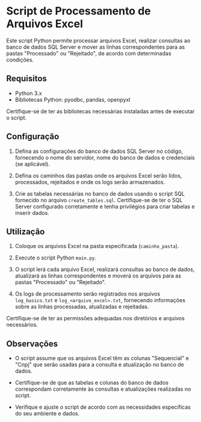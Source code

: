 # Script de Processamento de Arquivos Excel

Este script Python permite processar arquivos Excel, realizar consultas ao banco de dados SQL Server e mover as linhas correspondentes para as pastas "Processado" ou "Rejeitado", de acordo com determinadas condições.

## Requisitos

- Python 3.x
- Bibliotecas Python: pyodbc, pandas, openpyxl

Certifique-se de ter as bibliotecas necessárias instaladas antes de executar o script.

## Configuração

1. Defina as configurações do banco de dados SQL Server no código, fornecendo o nome do servidor, nome do banco de dados e credenciais (se aplicável).

2. Defina os caminhos das pastas onde os arquivos Excel serão lidos, processados, rejeitados e onde os logs serão armazenados.

3. Crie as tabelas necessárias no banco de dados usando o script SQL fornecido no arquivo `create_tables.sql`. Certifique-se de ter o SQL Server configurado corretamente e tenha privilégios para criar tabelas e inserir dados.

## Utilização

1. Coloque os arquivos Excel na pasta especificada (`caminho_pasta`).

2. Execute o script Python `main.py`.

3. O script lerá cada arquivo Excel, realizará consultas ao banco de dados, atualizará as linhas correspondentes e moverá os arquivos para as pastas "Processado" ou "Rejeitado".

4. Os logs de processamento serão registrados nos arquivos `log_basico.txt` e `log_<arquivo_excel>.txt`, fornecendo informações sobre as linhas processadas, atualizadas e rejeitadas.

Certifique-se de ter as permissões adequadas nos diretórios e arquivos necessários.

## Observações

- O script assume que os arquivos Excel têm as colunas "Sequencial" e "Cnpj" que serão usadas para a consulta e atualização no banco de dados.

- Certifique-se de que as tabelas e colunas do banco de dados correspondam corretamente às consultas e atualizações realizadas no script.

- Verifique e ajuste o script de acordo com as necessidades específicas do seu ambiente e dados.

